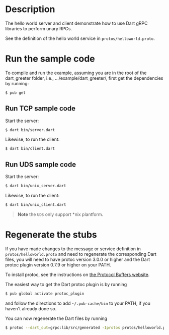# Description

The hello world server and client demonstrate how to use Dart gRPC libraries to
perform unary RPCs.

See the definition of the hello world service in `protos/helloworld.proto`.

# Run the sample code

To compile and run the example, assuming you are in the root of the dart_greeter
folder, i.e., .../example/dart_greeter/, first get the dependencies by running:

```sh
$ pub get
```

## Run TCP sample code

Start the server:

```sh
$ dart bin/server.dart
```

Likewise, to run the client:

```sh
$ dart bin/client.dart
```

## Run UDS sample code

Start the server:

```sh
$ dart bin/unix_server.dart
```

Likewise, to run the client:

```sh
$ dart bin/unix_client.dart
```

> **Note** the `UDS` only support \*nix plantform.

# Regenerate the stubs

If you have made changes to the message or service definition in
`protos/helloworld.proto` and need to regenerate the corresponding Dart files,
you will need to have protoc version 3.0.0 or higher and the Dart protoc plugin
version 0.7.9 or higher on your PATH.

To install protoc, see the instructions on
[the Protocol Buffers website](https://developers.google.com/protocol-buffers/).

The easiest way to get the Dart protoc plugin is by running

```sh
$ pub global activate protoc_plugin
```

and follow the directions to add `~/.pub-cache/bin` to your PATH, if you haven't
already done so.

You can now regenerate the Dart files by running

```sh
$ protoc --dart_out=grpc:lib/src/generated -Iprotos protos/helloworld.proto
```
